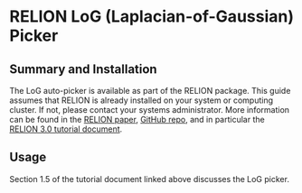 # RELION LoG (Laplacian-of-Gaussian) Picker

## Summary and Installation

The LoG auto-picker is available as part of the RELION package. This guide assumes that RELION is already installed on your system or computing cluster. If not, please contact your systems administrator. More information can be found in the [RELION paper](https://doi.org/10.1016/j.jsb.2012.09.006), [GitHub repo](https://github.com/3dem/relion), and in particular the [RELION 3.0 tutorial document](ftp://ftp.mrc-lmb.cam.ac.uk/pub/scheres/relion30_tutorial.pdf).

## Usage

Section 1.5 of the tutorial document linked above discusses the LoG picker. 